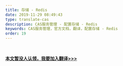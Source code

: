 ```yaml
---
title: 存储 - Redis
date: 2019-11-29 08:49:43
type: translate-cas
description: CAS服务管理 - 配置存储 - Redis
keywords: CAS服务管理，官方文档，翻译，配置存储 - Redis
order: 19
---
```


<br />

**[本文暂没人认领，我要加入翻译>>>](/translate/join.html)**

<br />
